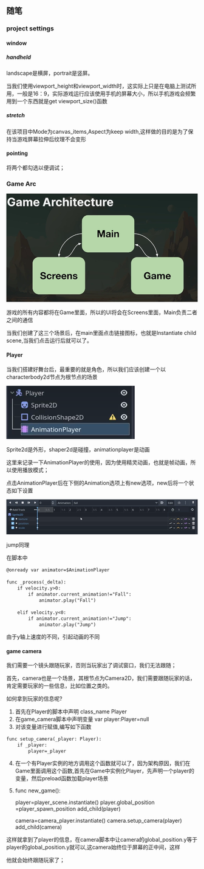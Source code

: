 ## 随笔

### project settings

#### window

##### handheld

landscape是横屏，portrait是竖屏。

当我们使用viewport_height和viewport_width时，这实际上只是在电脑上测试所用，一般是16：9，实际游戏运行应该使用手机的屏幕大小，所以手机游戏会频繁用到一个东西就是get viewport_size()函数

##### stretch

在该项目中Mode为canvas_items,Aspect为keep width,这样做的目的是为了保持当游戏屏幕拉伸后纹理不会变形

#### pointing

将两个都勾选以便调试；

### Game Arc

![1730021517167](image/README/1730021517167.png)

游戏的所有内容都将在Game里面，所以的UI将会在Screens里面，Main负责二者之间的通信

当我们创建了这三个场景后，在main里面点击链接图标，也就是Instantiate child scene,当我们点击运行后就可以了。

#### Player

当我们搭建好舞台后，最重要的就是角色，所以我们应该创建一个以characterbody2d节点为根节点的场景

![1730022254383](image/README/1730022254383.png)

Sprite2d是外形，shaper2d是碰撞，animationplayer是动画

这里来记录一下AnimationPlayer的使用，因为使用精灵动画，也就是帧动画，所以使用播放模式；

点击AnimationPlayer后在下侧的Animation选项上有new选项，new后将一个状态如下设置

![1730022558701](image/README/1730022558701.png)

jump同理

在脚本中

```
@onready var animator=$AnimationPlayer

func _process(_delta):
	if velocity.y>0:
		if animator.current_animation!="Fall":
			animator.play("Fall")
		
	elif velocity.y<0:
		if animator.current_animation!="Jump":
			animator.play("Jump")
```

由于y轴上速度的不同，引起动画的不同

#### game camera

我们需要一个镜头跟随玩家，否则当玩家出了调试窗口，我们无法跟随；

首先，camera也是一个场景，其根节点为Camera2D，我们需要跟随玩家的话，肯定需要玩家的一些信息，比如位置之类的。

如何拿到玩家的信息呢?

1. 首先在Player的脚本中声明 class_name Player
2. 在game_camera脚本中声明变量 var player:Player=null
3. 对该变量进行赋值,编写如下函数

```
func setup_camera(_player: Player):
	if _player:
		player=_player
```

4. 在一个有Player实例的地方调用这个函数就可以了，因为架构原因，我们在Game里面调用这个函数,首先在Game中实例化Player，先声明一个player的变量，然后preload函数加载player场景
5. func new_game():

   	player=player_scene.instantiate()
   	player.global_position =player_spawn_position
   	add_child(player)

   	camera=camera_player.instantiate()
   	camera.setup_camera(player)
   	add_child(camera)

这样就拿到了player的信息，在camera脚本中让camera的global_position.y等于player的global_position.y就可以,这camera始终位于屏幕的正中间，这样

他就会始终跟随玩家了；
